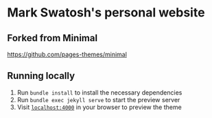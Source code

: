 # Mark Swatosh's personal website

## Forked from Minimal 
https://github.com/pages-themes/minimal

## Running locally

1. Run `bundle install` to install the necessary dependencies
2. Run `bundle exec jekyll serve` to start the preview server
3. Visit [`localhost:4000`](http://localhost:4000) in your browser to preview the theme
